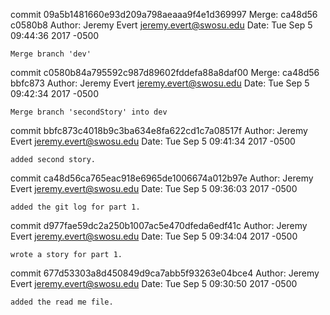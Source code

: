 commit 09a5b1481660e93d209a798aeaaa9f4e1d369997
Merge: ca48d56 c0580b8
Author: Jeremy Evert <jeremy.evert@swosu.edu>
Date:   Tue Sep 5 09:44:36 2017 -0500

    Merge branch 'dev'

commit c0580b84a795592c987d89602fddefa88a8daf00
Merge: ca48d56 bbfc873
Author: Jeremy Evert <jeremy.evert@swosu.edu>
Date:   Tue Sep 5 09:42:34 2017 -0500

    Merge branch 'secondStory' into dev

commit bbfc873c4018b9c3ba634e8fa622cd1c7a08517f
Author: Jeremy Evert <jeremy.evert@swosu.edu>
Date:   Tue Sep 5 09:41:34 2017 -0500

    added second story.

commit ca48d56ca765eac918e6965de1006674a012b97e
Author: Jeremy Evert <jeremy.evert@swosu.edu>
Date:   Tue Sep 5 09:36:03 2017 -0500

    added the git log for part 1.

commit d977fae59dc2a250b1007ac5e470dfeda6edf41c
Author: Jeremy Evert <jeremy.evert@swosu.edu>
Date:   Tue Sep 5 09:34:04 2017 -0500

    wrote a story for part 1.

commit 677d53303a8d450849d9ca7abb5f93263e04bce4
Author: Jeremy Evert <jeremy.evert@swosu.edu>
Date:   Tue Sep 5 09:30:50 2017 -0500

    added the read me file.
